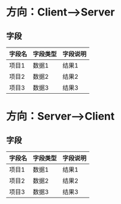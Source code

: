 # 方向：Client-->Server
## 字段
| 字段名 | 字段类型 | 字段说明 |
|-------|-------|-------|
| 项目1  | 数据1  | 结果1  |
| 项目2  | 数据2  | 结果2  |
| 项目3  | 数据3  | 结果3  |

# 方向：Server-->Client
## 字段
| 字段名 | 字段类型 | 字段说明 |
|-------|-------|-------|
| 项目1  | 数据1  | 结果1  |
| 项目2  | 数据2  | 结果2  |
| 项目3  | 数据3  | 结果3  |
